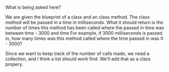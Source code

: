 What is being asked here?

We are given the blueprint of a class and an class method.
The class method will be passed in a time in milliseconds. What it should return is the number of times this method has been called where the passed in time was between time - 3000 and time
For example, if 3000 milliseconds is passed in, how many times was this method called where the time passed in was 0 - 3000?

Since we want to keep track of the number of calls made, we need a collection, and I think a list should work find. We'll add that as a class propery.